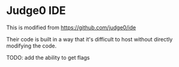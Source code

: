 # Judge0 IDE

This is modified from https://github.com/judge0/ide

Their code is built in a way that it's difficult to host without directly modifying the code.

TODO: add the ability to get flags
